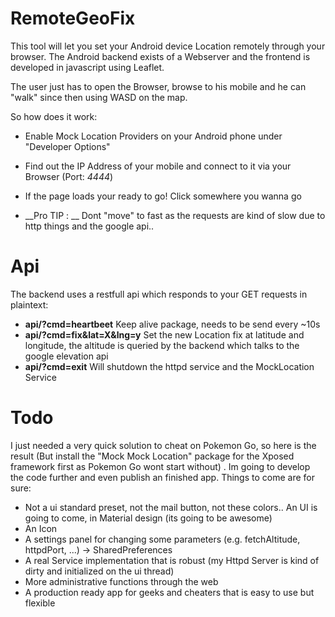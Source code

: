 # RemoteGeoFix
This tool will let you set your Android device Location remotely through your browser.
The Android backend exists of a Webserver and the frontend is developed in javascript using
Leaflet.

The user just has to open the Browser, browse to his mobile and he can "walk" since then 
using WASD on the map.

So how does it work:
* Enable Mock Location Providers on your Android phone under "Developer Options"
* Find out the IP Address of your mobile and connect to it via your Browser (Port: *4444*)
* If the page loads your ready to go! Click somewhere you wanna go

* __Pro TIP : __ Dont "move" to fast as the requests are kind of slow due to http things and the google api.. 

# Api
The backend uses a restfull api which responds to your GET requests in plaintext:
* __api/?cmd=heartbeet__ Keep alive package, needs to be send every ~10s
* __api/?cmd=fix&lat=X&lng=y__         Set the new Location fix at latitude and longitude, the altitude is queried by the backend which talks to the google elevation api
* __api/?cmd=exit__                    Will shutdown the httpd service and the MockLocation Service

# Todo
I just needed a very quick solution to cheat on Pokemon Go, so here is the result (But install the
"Mock Mock Location" package for the Xposed framework first as Pokemon Go wont start without) .
Im going to develop the code further and even publish an finished app. Things to come are for sure:
* Not a ui standard preset, not the mail button, not these colors.. An UI is going to come, in Material design (its going to be awesome)
* An Icon
* A settings panel for changing some parameters (e.g. fetchAltitude, httpdPort, ...) -> SharedPreferences
* A real Service implementation that is robust (my Httpd Server is kind of dirty and initialized on the ui thread)
* More administrative functions through the web
* A production ready app for geeks and cheaters that is easy to use but flexible

